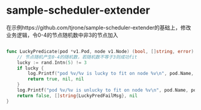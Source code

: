 # sample-scheduler-extender

在示例https://github.com/tjrone/sample-scheduler-extender的基础上，修改业务逻辑，令0-4的节点随机数中非3的节点加入

```go

func LuckyPredicate(pod *v1.Pod, node v1.Node) (bool, []string, error) {\
	// 节点随机产生0-4的随机数，若随机数不等于3则成功fit
	lucky := rand.Intn(5) != 3
	if lucky {
		log.Printf("pod %v/%v is lucky to fit on node %v\n", pod.Name, pod.Namespace, node.Name)
		return true, nil, nil
	}
	log.Printf("pod %v/%v is unlucky to fit on node %v\n", pod.Name, pod.Namespace, node.Name)
	return false, []string{LuckyPredFailMsg}, nil
}
```